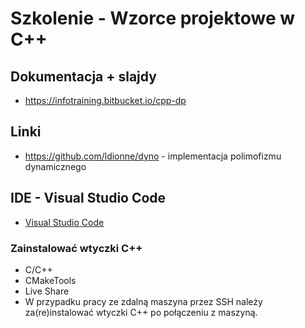 # Szkolenie - Wzorce projektowe w C++ #

## Dokumentacja + slajdy

* https://infotraining.bitbucket.io/cpp-dp

## Linki

* https://github.com/ldionne/dyno - implementacja polimofizmu dynamicznego

## IDE - Visual Studio Code

* [Visual Studio Code](https://code.visualstudio.com/)

### Zainstalować wtyczki C++

* C/C++
* CMakeTools
* Live Share
* W przypadku pracy ze zdalną maszyna przez SSH należy za(re)instalować wtyczki C++ po połączeniu z maszyną.
